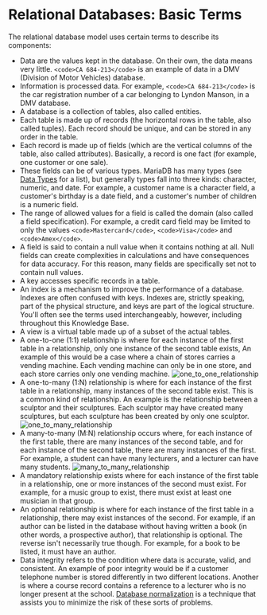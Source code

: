 
# Relational Databases: Basic Terms

The relational database model uses certain terms to describe its components:


* Data are the values kept in the database. On their own, the data means very little. `<code>CA 684-213</code>` is an example of data in a DMV (Division of Motor Vehicles) database.
* Information is processed data. For example, `<code>CA 684-213</code>` is the car registration number of a car belonging to Lyndon Manson, in a DMV database.
* A database is a collection of tables, also called entities.
* Each table is made up of records (the horizontal rows in the table, also called tuples). Each record should be unique, and can be stored in any order in the table.
* Each record is made up of fields (which are the vertical columns of the table, also called attributes). Basically, a record is one fact (for example, one customer or one sale).
* These fields can be of various types. MariaDB has many types (see [Data Types](../../../../../server/reference/data-types/data-types-overview/data-types-subcategory/data-types-dec.md) for a list), but generally types fall into three kinds: character, numeric, and date. For example, a customer name is a character field, a customer's birthday is a date field, and a customer's number of children is a numeric field.
* The range of allowed values for a field is called the domain (also called a field specification). For example, a credit card field may be limited to only the values `<code>Mastercard</code>`, `<code>Visa</code>` and `<code>Amex</code>`.
* A field is said to contain a null value when it contains nothing at all. Null fields can create complexities in calculations and have consequences for data accuracy. For this reason, many fields are specifically set not to contain null values.
* A key accesses specific records in a table.
* An index is a mechanism to improve the performance of a database. Indexes are often confused with keys. Indexes are, strictly speaking, part of the physical structure, and keys are part of the logical structure. You'll often see the terms used interchangeably, however, including throughout this Knowledge Base.
* A view is a virtual table made up of a subset of the actual tables.
* A one-to-one (1:1) relationship is where for each instance of the first table in a relationship, only one instance of the second table exists, An example of this would be a case where a chain of stores carries a vending machine. Each vending machine can only be in one store, and each store carries only one vending machine.
![one_to_one_relationship](../../../../../.gitbook/assets/relational-databases-basic-terms/+image/one_to_one_relationship.png "one_to_one_relationship")
* A one-to-many (1:N) relationship is where for each instance of the first table in a relationship, many instances of the second table exist. This is a common kind of relationship. An example is the relationship between a sculptor and their sculptures. Each sculptor may have created many sculptures, but each sculpture has been created by only one sculptor.
![one_to_many_relationship](../../../../../.gitbook/assets/relational-databases-basic-terms/+image/one_to_many_relationship.png "one_to_many_relationship")
* A many-to-many (M:N) relationship occurs where, for each instance of the first table, there are many instances of the second table, and for each instance of the second table, there are many instances of the first. For example, a student can have many lecturers, and a lecturer can have many students.
![many_to_many_relationship](../../../../../.gitbook/assets/relational-databases-basic-terms/+image/many_to_many_relationship.png "many_to_many_relationship")
* A mandatory relationship exists where for each instance of the first table in a relationship, one or more instances of the second must exist. For example, for a music group to exist, there must exist at least one musician in that group.
* An optional relationship is where for each instance of the first table in a relationship, there may exist instances of the second. For example, if an author can be listed in the database without having written a book (in other words, a prospective author), that relationship is optional. The reverse isn't necessarily true though. For example, for a book to be listed, it must have an author.
* Data integrity refers to the condition where data is accurate, valid, and consistent. An example of poor integrity would be if a customer telephone number is stored differently in two different locations. Another is where a course record contains a reference to a lecturer who is no longer present at the school. [Database normalization](database-normalization/database-normalization-2nd-normal-form.md) is a technique that assists you to minimize the risk of these sorts of problems.

